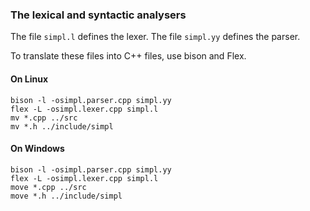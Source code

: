### The lexical and syntactic analysers

The file `simpl.l` defines the lexer. The file `simpl.yy` defines the parser.

To translate these files into C++ files, use bison and Flex.

#### On Linux
```
bison -l -osimpl.parser.cpp simpl.yy
flex -L -osimpl.lexer.cpp simpl.l
mv *.cpp ../src
mv *.h ../include/simpl
```

#### On Windows
```
bison -l -osimpl.parser.cpp simpl.yy
flex -L -osimpl.lexer.cpp simpl.l
move *.cpp ../src
move *.h ../include/simpl
```
